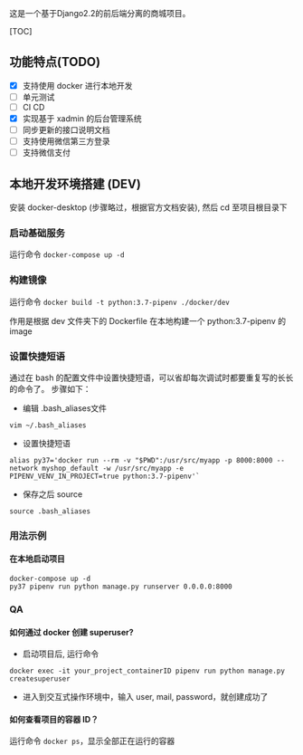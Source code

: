 这是一个基于Django2.2的前后端分离的商城项目。

[TOC]

## 功能特点(TODO)
- [x] 支持使用 docker 进行本地开发
- [ ] 单元测试
- [ ] CI CD
- [x] 实现基于 xadmin 的后台管理系统
- [ ] 同步更新的接口说明文档
- [ ] 支持使用微信第三方登录
- [ ] 支持微信支付

## 本地开发环境搭建 (DEV)

安装 docker-desktop (步骤略过，根据官方文档安装), 然后 cd 至项目根目录下

### 启动基础服务
运行命令 `docker-compose up -d`

### 构建镜像
运行命令 `docker build -t python:3.7-pipenv ./docker/dev`

作用是根据 dev 文件夹下的 Dockerfile 在本地构建一个 python:3.7-pipenv 的 image

### 设置快捷短语
通过在 bash 的配置文件中设置快捷短语，可以省却每次调试时都要重复写的长长的命令了。
步骤如下：

- 编辑 .bash_aliases文件 

`vim ~/.bash_aliases`

- 设置快捷短语 

```
alias py37='docker run --rm -v "$PWD":/usr/src/myapp -p 8000:8000 --network myshop_default -w /usr/src/myapp -e PIPENV_VENV_IN_PROJECT=true python:3.7-pipenv'`
```
- 保存之后 source 

`source .bash_aliases`

### 用法示例
#### 在本地启动项目
```
docker-compose up -d
py37 pipenv run python manage.py runserver 0.0.0.0:8000
```

### QA
#### 如何通过 docker 创建 superuser?
- 启动项目后, 运行命令 
```
docker exec -it your_project_containerID pipenv run python manage.py createsuperuser
``` 

- 进入到交互式操作环境中，输入 user, mail, password，就创建成功了

#### 如何查看项目的容器 ID？
运行命令 `docker ps`，显示全部正在运行的容器
